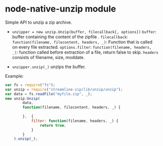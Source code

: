 
# node-native-unzip module

Simple API to unzip a zip archive.

* `unzipper = new unzip.Unzip(buffer, filecallback[, options])` 
  `buffer`: buffer containing the content of the zipfile . 
  `filecallback`: `function(filename, filecontent, headers, _)`: Function that is called on every file extracted. 
  `options.filter`: `function(filename, headers, _)`: function called before extraction of a file, return false to skip. 
  `headers` consists of filename, size, moddate. 

* `unzipper.unzip(_)`
  unzips the buffer.

Example:

``` javascript
var fs = require("fs");
var unzip = require("streamline-zip/lib/unzip/unzip");
var data = fs.readFile("myfile.zip", _);
new unzip.Unzip(
		data, 
		function(filename, filecontent, headers, _) {
			
		},	{
			filter: function(filename, headers, _) {
				return true;
			}
		}
	).unzip(_);
```

